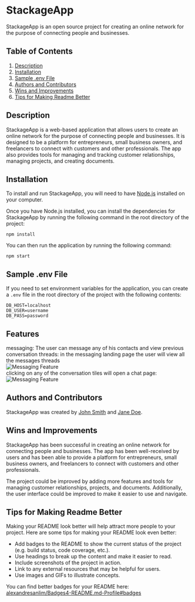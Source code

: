 # StackageApp

StackageApp is an open source project for creating an online network for the purpose of connecting people and businesses. 

## Table of Contents

1. [Description](#description)
2. [Installation](#installation)
3. [Sample .env File](#sample-env-file)
4. [Authors and Contributors](#authors-and-contributors)
5. [Wins and Improvements](#wins-and-improvements)
6. [Tips for Making Readme Better](#tips-for-making-readme-better)

## Description

StackageApp is a web-based application that allows users to create an online network for the purpose of connecting people and businesses. It is designed to be a platform for entrepreneurs, small business owners, and freelancers to connect with customers and other professionals. The app also provides tools for managing and tracking customer relationships, managing projects, and creating documents.

## Installation

To install and run StackageApp, you will need to have [Node.js](https://nodejs.org/) installed on your computer.

Once you have Node.js installed, you can install the dependencies for StackageApp by running the following command in the root directory of the project:

```
npm install
```

You can then run the application by running the following command:

```
npm start
```

## Sample .env File

If you need to set environment variables for the application, you can create a `.env` file in the root directory of the project with the following contents:

```
DB_HOST=localhost
DB_USER=username
DB_PASS=password
```
## Features
messaging:
The user can message any of his contacts and view previous conversation threads:
in the messaging landing page the user will view all the messages threads
<br>
![Messaging Feature](https://i.imgur.com/sjYQATO.png)
<br>
 clicking on any of the conversation tiles will open a chat page:
 <br>
![Messaging Feature](https://i.imgur.com/pXoZb9A.png)
<br>

## Authors and Contributors

StackageApp was created by [John Smith](https://github.com/johnsmith) and [Jane Doe](https://github.com/janedoe).

## Wins and Improvements

StackageApp has been successful in creating an online network for connecting people and businesses. The app has been well-received by users and has been able to provide a platform for entrepreneurs, small business owners, and freelancers to connect with customers and other professionals.

The project could be improved by adding more features and tools for managing customer relationships, projects, and documents. Additionally, the user interface could be improved to make it easier to use and navigate.

## Tips for Making Readme Better

Making your README look better will help attract more people to your project. Here are some tips for making your README look even better:

- Add badges to the README to show the current status of the project (e.g. build status, code coverage, etc.).
- Use headings to break up the content and make it easier to read.
- Include screenshots of the project in action.
- Link to any external resources that may be helpful for users.
- Use images and GIFs to illustrate concepts.

You can find better badges for your README here: [alexandresanlim/Badges4-README.md-Profile#badges](https://github.com/alexandresanlim/Badges4-README.md-Profile#badges)
